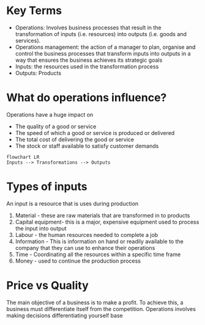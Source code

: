 # Key Terms
- Operations: Involves business processes that result in the transformation of inputs (i.e. resources) into outputs (i.e. goods and services).
- Operations management: the action of a manager to plan, organise and control the business processes that transform inputs into outputs in a way that ensures the business achieves its strategic goals
- Inputs: the resources used in the transformation process 
- Outputs: Products
# What do operations influence?
Operations have a huge impact on
- The quality of a good or service
- The speed of which  a good or service is produced or delivered
- The total cost of delivering the good or service
- The stock or staff available to satisfy customer demands
```mermaid
flowchart LR
Inputs --> Transformations --> Outputs

```
# Types of inputs
An input is a resource that is uses during production
1. Material - these are raw materials that are transformed in to products
2. Capital equipment- this is a major, expensive equipment used to process the input into output
3. Labour - the human resources needed to complete a job
4. Information - This is information on hand or readily available to the company that they can use to enhance their operations
5. Time - Coordinating all the resources within a specific time frame
6. Money - used to continue the production process

# Price vs Quality
The main objective of a business is to make a profit. To achieve this, a business must differentiate itself from the competition. Operations involves making decisions differentiating yourself base